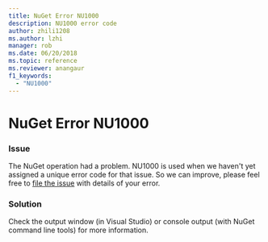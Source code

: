```yaml
---
title: NuGet Error NU1000
description: NU1000 error code
author: zhili1208
ms.author: lzhi
manager: rob
ms.date: 06/20/2018
ms.topic: reference
ms.reviewer: anangaur
f1_keywords:
  - "NU1000"
---
```


# NuGet Error NU1000

### Issue
The NuGet operation had a problem. NU1000 is used when we haven't yet assigned a unique error code for that issue. So we can improve, please feel free to [file the issue](https://github.com/nuget/home/issues) with details of your error.

### Solution
Check the output window (in Visual Studio) or console output (with NuGet command line tools) for more information.
